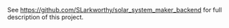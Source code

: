 See https://github.com/SLarkworthy/solar_system_maker_backend for full description of this project.
